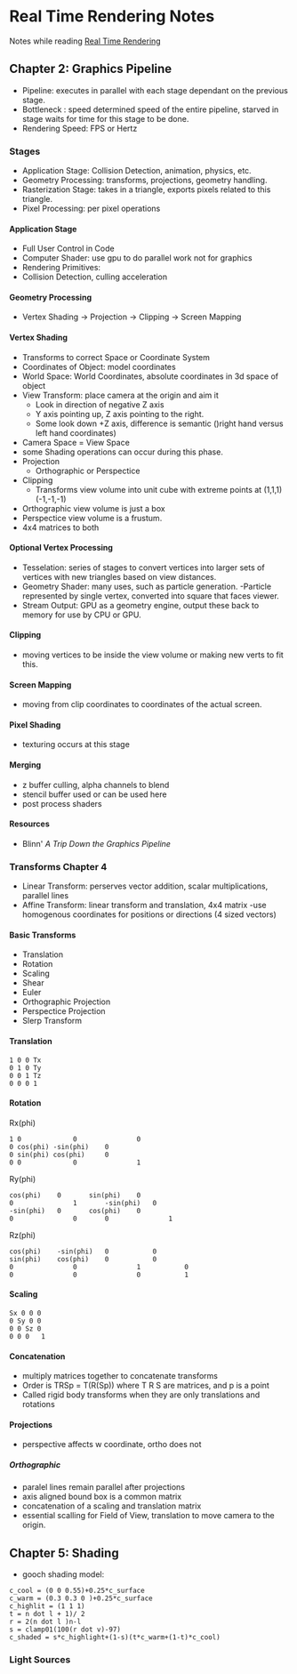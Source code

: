# Real Time Rendering Notes
Notes while reading [Real Time Rendering](http://www.realtimerendering.com/)
## Chapter 2: Graphics Pipeline
- Pipeline: executes in parallel with each stage dependant on the previous stage.
- Bottleneck : speed determined speed of the entire pipeline, starved in stage waits for time for this stage to be done. 
- Rendering Speed: FPS or Hertz
### Stages
- Application Stage: Collision Detection, animation, physics, etc.
- Geometry Processing: transforms, projections, geometry handling.
-  Rasterization Stage: takes in a triangle, exports pixels related to this triangle.
- Pixel Processing: per pixel operations 
#### Application Stage
-  Full User Control in Code
- Computer Shader: use gpu to do parallel work not for graphics
- Rendering Primitives: 
- Collision Detection, culling acceleration
#### Geometry Processing
- Vertex Shading -> Projection -> Clipping -> Screen Mapping
#### Vertex Shading
- Transforms to correct Space or Coordinate System
- Coordinates of Object: model coordinates
- World Space: World Coordinates, absolute coordinates in 3d space of object
- View Transform: place camera at the origin and aim it
	- Look in direction of negative Z axis
	- Y axis pointing up, Z axis pointing to the right.
	- Some look down +Z axis, difference is semantic ()right hand versus left hand coordinates)
- Camera Space = View Space
- some Shading operations can occur during this phase.
- Projection
	- Orthographic or Perspectice
- Clipping
	- Transforms view volume into unit cube with extreme points at (1,1,1) (-1,-1,-1)
- Orthographic view volume is just a box
- Perspectice view volume is a frustum.
- 4x4 matrices to both

#### Optional Vertex Processing
- Tesselation: series of stages to convert vertices into larger sets of vertices with new triangles based on view distances.
- Geometry Shader: many uses, such as particle generation.
	-Particle represented by single vertex, converted into square that faces viewer.
- Stream Output: GPU as a geometry engine, output these back to memory for use by CPU or GPU.
#### Clipping
- moving vertices to be inside the view volume or making new verts to fit this.
#### Screen Mapping
- moving from clip coordinates to coordinates of the actual screen.
#### Pixel Shading
- texturing occurs at this stage
#### Merging
- z buffer culling, alpha channels to blend
- stencil buffer used or can be used here
- post process shaders
#### Resources
- Blinn' *A Trip Down the Graphics Pipeline*

### Transforms Chapter 4
- Linear Transform: perserves vector addition, scalar multiplications, parallel lines
- Affine Transform: linear transform and translation, 4x4 matrix
	-use homogenous coordinates for positions or directions (4 sized vectors)
#### Basic Transforms
- Translation
- Rotation
- Scaling
- Shear
- Euler
- Orthographic Projection
- Perspectice Projection
- Slerp Transform

#### Translation
```
1 0 0 Tx
0 1 0 Ty
0 0 1 Tz
0 0 0 1
```
#### Rotation
Rx(phi)
```
1 0 			0 			   	0
0 cos(phi) -sin(phi) 	0
0 sin(phi) cos(phi) 	0
0 0 			0 				1
```
Ry(phi)
```
cos(phi) 	0 		sin(phi) 	0
0 				1 		-sin(phi) 	0
-sin(phi) 	0 		cos(phi) 	0
0 				0 		0 				1
```
Rz(phi)
```
cos(phi) 	-sin(phi) 	0 			0
sin(phi) 	cos(phi) 	0 			0
0 				0 				1 			0
0 				0 				0 			1
```

#### Scaling
```
Sx 0 0 0
0 Sy 0 0
0 0 Sz 0
0 0 0   1
```
#### Concatenation
- multiply matrices together to concatenate transforms
- Order is TRSp = T(R(Sp)) where T R S are matrices, and p is a point
- Called rigid body transforms when they are only translations and rotations


#### Projections
- perspective affects w coordinate, ortho does not
##### Orthographic
- paralel lines remain parallel after projections
- axis aligned bound box is a common matrix
- concatenation of a scaling and translation matrix
- essential scalling for Field of View, translation to move camera to the origin.


## Chapter 5: Shading
- gooch shading model: 
```
c_cool = (0 0 0.55)+0.25*c_surface
c_warm = (0.3 0.3 0 )+0.25*c_surface
c_highlit = (1 1 1)
t = n dot l + 1)/ 2
r = 2(n dot l )n-l
s = clamp01(100(r dot v)-97)
c_shaded = s*c_highlight+(1-s)(t*c_warm+(1-t)*c_cool)
```
### Light Sources